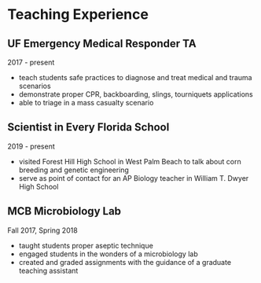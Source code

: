 # Teaching Experience

## UF Emergency Medical Responder TA
2017 - present
- teach students safe practices to diagnose and treat medical and trauma scenarios
- demonstrate proper CPR, backboarding, slings, tourniquets applications
- able to triage in a mass casualty scenario

## Scientist in Every Florida School
2019 - present
- visited Forest Hill High School in West Palm Beach to talk about corn breeding and genetic engineering
- serve as point of contact for an AP Biology teacher in William T. Dwyer High School

## MCB Microbiology Lab 
Fall 2017, Spring 2018
- taught students proper aseptic technique
- engaged students in the wonders of a microbiology lab
- created and graded assignments with the guidance of a graduate teaching assistant
